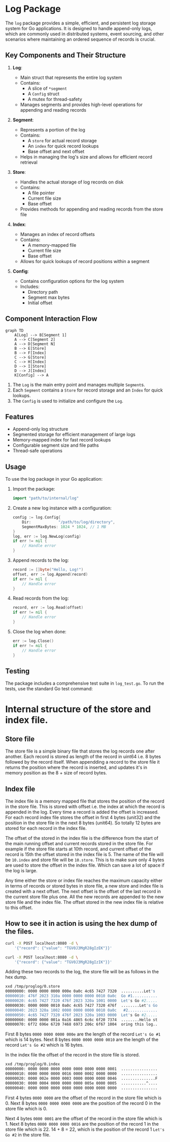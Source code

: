 # Log Package

The `log` package provides a simple, efficient, and persistent log storage system for Go applications. It is designed to handle append-only logs, which are commonly used in distributed systems, event sourcing, and other scenarios where maintaining an ordered sequence of records is crucial.

## Key Components and Their Structure

1. **Log**: 
   - Main struct that represents the entire log system
   - Contains:
     - A slice of `*segment`
     - A `Config` struct
     - A mutex for thread-safety
   - Manages segments and provides high-level operations for appending and reading records

2. **Segment**: 
   - Represents a portion of the log
   - Contains:
     - A `store` for actual record storage
     - An `index` for quick record lookups
     - Base offset and next offset
   - Helps in managing the log's size and allows for efficient record retrieval

3. **Store**: 
   - Handles the actual storage of log records on disk
   - Contains:
     - A file pointer
     - Current file size
     - Base offset
   - Provides methods for appending and reading records from the store file

4. **Index**: 
   - Manages an index of record offsets
   - Contains:
     - A memory-mapped file
     - Current file size
     - Base offset
   - Allows for quick lookups of record positions within a segment

5. **Config**: 
   - Contains configuration options for the log system
   - Includes:
     - Directory path
     - Segment max bytes
     - Initial offset

## Component Interaction Flow

```mermaid
graph TD
    A[Log] --> B[Segment 1]
    A --> C[Segment 2]
    A --> D[Segment N]
    B --> E[Store]
    B --> F[Index]
    C --> G[Store]
    C --> H[Index]
    D --> I[Store]
    D --> J[Index]
    K[Config] --> A
```

1. The `Log` is the main entry point and manages multiple `Segment`s.
2. Each `Segment` contains a `Store` for record storage and an `Index` for quick lookups.
3. The `Config` is used to initialize and configure the `Log`.

## Features

- Append-only log structure
- Segmented storage for efficient management of large logs
- Memory-mapped index for fast record lookups
- Configurable segment size and file paths
- Thread-safe operations

## Usage

To use the log package in your Go application:

1. Import the package:
   ```go
   import "path/to/internal/log"
   ```

2. Create a new log instance with a configuration:
   ```go
   config := log.Config{
       Dir:            "/path/to/log/directory",
       SegmentMaxBytes: 1024 * 1024, // 1 MB
   }
   log, err := log.NewLog(config)
   if err != nil {
       // Handle error
   }
   ```

3. Append records to the log:
   ```go
   record := []byte("Hello, Log!")
   offset, err := log.Append(record)
   if err != nil {
       // Handle error
   }
   ```

4. Read records from the log:
   ```go
   record, err := log.Read(offset)
   if err != nil {
       // Handle error
   }
   ```

5. Close the log when done:
   ```go
   err := log.Close()
   if err != nil {
       // Handle error
   }
   ```

## Testing

The package includes a comprehensive test suite in `log_test.go`. To run the tests, use the standard Go test command:

# Internal structure of the store and index file.

## Store file

The store file is a simple binary file that stores the log records one after another.
Each record is stored as length of the record in uint64 i.e. 8 bytes followed by the record itself.
When appendding a record to the store file it returns the position where the record is inserted, and updates it's in memory position as the 8 + size of record bytes.

## Index file

The index file is a memory mapped file that stores the position of the record in the store file. This is stored with offset i.e. the index at which the record is appended in the log. 
Every time a record is added the offset is increased. For each record index file stores the offset in first 4 bytes (unit32) and the position in the store file in the next 8 bytes (unit64). So totally 12 bytes are stored for each record in the index file.

The offset of the stored in the index file is the difference from the start of the main running offset and current records stored in the store file. For example if the store file starts at 10th record, and current offset of the record is 15th the offset stored in the index file is 5. The name of the file will be `10.index` and store file will be `10.store`. This is to make sure only 4 bytes are used to store the offset in the index file. Which can save a lot of space if the log is large.

Any time either the store or index file reaches the maximum capacity either in terms of records or stored bytes in store file, a new store and index file is created with a next offset. The next offset is the offset of the last record in the current store file plus one. All the new records are appended to the new store file and the index file. The offset stored in the new index file is relative to this offset.

## How to see it in action is using the hex dump of the files.

```bash
curl -X POST localhost:8080 -d \
    '{"record": {"value": "TGV0J3MgR28gIzEK"}}'

curl -X POST localhost:8080 -d \
    '{"record": {"value": "TGV0J3MgR28gIzIK"}}'
```
Adding these two records to the log, the store file will be as follows in the hex dump.

```bash
xxd /tmp/proglog/0.store
00000000: 0000 0000 0000 000e 0a0c 4c65 7427 7320  ..........Let's
00000010: 476f 2023 310a 0000 0000 0000 0010 0a0c  Go #1...........
00000020: 4c65 7427 7320 476f 2023 320a 1001 0000  Let's Go #2.....
00000030: 0000 0000 0010 0a0c 4c65 7427 7320 476f  ........Let's Go
00000040: 2023 320a 1002 0000 0000 0000 0010 0a0c   #2.............
00000050: 4c65 7427 7320 476f 2023 320a 1003 0000  Let's Go #2.....
00000060: 0000 0000 001a 0a16 4865 6c6c 6f20 7374  ........Hello st
00000070: 6f72 696e 6720 7468 6973 206c 6f67 1004  oring this log..
```
First 8 bytes `0000 0000 0000 000e` are the length of the record `Let's Go #1` which is 14 bytes.
Next 8 bytes `0000 0000 0000 0010` are the length of the record `Let's Go #2` which is 16 bytes.

In the index file the offset of the record in the store file is stored.

```bash
xxd /tmp/proglog/0.index
00000000: 0000 0000 0000 0000 0000 0000 0000 0001  ................
00000010: 0000 0000 0000 0016 0000 0002 0000 0000  ................
00000020: 0000 002e 0000 0003 0000 0000 0000 0046  ...............F
00000030: 0000 0004 0000 0000 0000 005e 0000 0005  ...........^....
00000040: 0000 0000 0000 0080 0000 0000 0000 0000  ................
```

First 4 bytes `0000 0000` are the offset of the record in the store file which is 0.
Next 8 bytes `0000 0000 0000 0000` are the position of the record 0 in the store file which is 0.

Next 4 bytes `0000 0001` are the offset of the record in the store file which is 1.
Next 8 bytes `0000 0000 0000 0016` are the position of the record 1 in the store file which is 22. 14 + 8 = 22, which is the position of the record 1 `Let's Go #2` in the store file.

